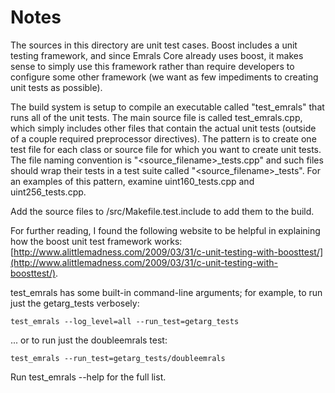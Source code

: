 # Notes
The sources in this directory are unit test cases.  Boost includes a
unit testing framework, and since Emrals Core already uses boost, it makes
sense to simply use this framework rather than require developers to
configure some other framework (we want as few impediments to creating
unit tests as possible).

The build system is setup to compile an executable called "test_emrals"
that runs all of the unit tests.  The main source file is called
test_emrals.cpp, which simply includes other files that contain the
actual unit tests (outside of a couple required preprocessor
directives).  The pattern is to create one test file for each class or
source file for which you want to create unit tests.  The file naming
convention is "<source_filename>_tests.cpp" and such files should wrap
their tests in a test suite called "<source_filename>_tests".  For an
examples of this pattern, examine uint160_tests.cpp and
uint256_tests.cpp.

Add the source files to /src/Makefile.test.include to add them to the build.

For further reading, I found the following website to be helpful in
explaining how the boost unit test framework works:
[http://www.alittlemadness.com/2009/03/31/c-unit-testing-with-boosttest/](http://www.alittlemadness.com/2009/03/31/c-unit-testing-with-boosttest/).

test_emrals has some built-in command-line arguments; for
example, to run just the getarg_tests verbosely:

    test_emrals --log_level=all --run_test=getarg_tests

... or to run just the doubleemrals test:

    test_emrals --run_test=getarg_tests/doubleemrals

Run  test_emrals --help   for the full list.

